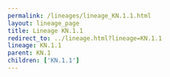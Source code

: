 ```yaml
---
permalink: /lineages/lineage_KN.1.1.html
layout: lineage_page
title: Lineage KN.1.1
redirect_to: ../lineage.html?lineage=KN.1.1
lineage: KN.1.1
parent: KN.1
children: ['KN.1.1']
---
```

